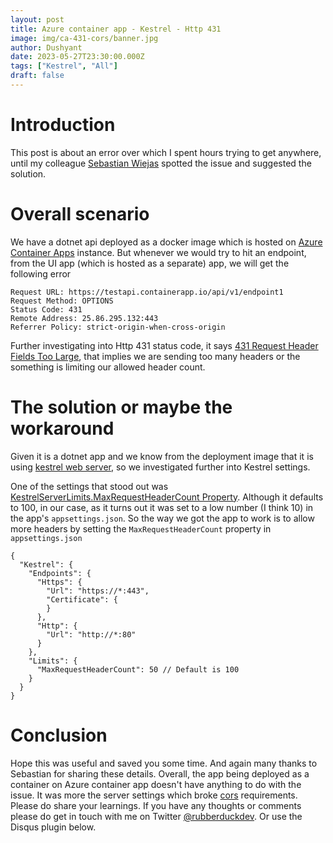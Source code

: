 ```yaml
---
layout: post
title: Azure container app - Kestrel - Http 431
image: img/ca-431-cors/banner.jpg
author: Dushyant
date: 2023-05-27T23:30:00.000Z
tags: ["Kestrel", "All"]
draft: false
---
```

# Introduction
This post is about an error over which I spent hours trying to get anywhere, until my colleague [Sebastian Wiejas](https://www.linkedin.com/in/sebastian-wiejas-35a4771b2/) spotted the issue and suggested the solution.

# Overall scenario

We have a dotnet api deployed as a docker image which is hosted on [Azure Container Apps](https://learn.microsoft.com/en-us/azure/container-apps/overview) instance. But whenever we would try to hit an endpoint, from the UI app (which is hosted as a separate) app, we will get the following error

```
Request URL: https://testapi.containerapp.io/api/v1/endpoint1
Request Method: OPTIONS
Status Code: 431 
Remote Address: 25.86.295.132:443
Referrer Policy: strict-origin-when-cross-origin
```

Further investigating into Http 431 status code, it says [431 Request Header Fields Too Large](https://developer.mozilla.org/en-US/docs/Web/HTTP/Status/431), that implies we are sending too many headers or the something is limiting our allowed header count.

# The solution or maybe the workaround
Given it is a dotnet app and we know from the deployment image that it is using [kestrel web server](https://learn.microsoft.com/en-us/aspnet/core/fundamentals/servers/kestrel?view=aspnetcore-7.0), so we investigated further into Kestrel settings.

One of the settings that stood out was [KestrelServerLimits.MaxRequestHeaderCount Property](https://learn.microsoft.com/en-us/dotnet/api/microsoft.aspnetcore.server.kestrel.core.kestrelserverlimits.maxrequestheadercount?view=aspnetcore-7.0). Although it defaults to 100, in our case, as it turns out it was set to a low number (I think 10) in the app's `appsettings.json`. So the way we got the app to work is to allow more headers by setting the `MaxRequestHeaderCount` property in `appsettings.json`

```
{
  "Kestrel": {
    "Endpoints": {
      "Https": {
        "Url": "https://*:443",
        "Certificate": {
        }
      },
      "Http": {
        "Url": "http://*:80"
      }
    },
    "Limits": {
      "MaxRequestHeaderCount": 50 // Default is 100
    }
  }
}
```

# Conclusion
Hope this was useful and saved you some time. And again many thanks to Sebastian for sharing these details. Overall, the app being deployed as a container on Azure container app doesn't have anything to do with the issue. It was more the server settings which broke [cors](https://developer.mozilla.org/en-US/docs/Web/HTTP/CORS) requirements.
Please do share your learnings. If you have any thoughts or comments please do get in touch with me on Twitter [@rubberduckdev](https://twitter.com/rubberduckdev). Or use the Disqus plugin below.